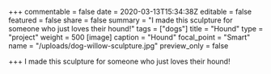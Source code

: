 +++
commentable = false
date = 2020-03-13T15:34:38Z
editable = false
featured = false
share = false
summary = "I made this sculpture for someone who just loves their hound!"
tags = ["dogs"]
title = "Hound"
type = "project"
weight = 500
[image]
caption = "Hound"
focal_point = "Smart"
name = "/uploads/dog-willow-sculpture.jpg"
preview_only = false

+++
I made this sculpture for someone who just loves their hound!
